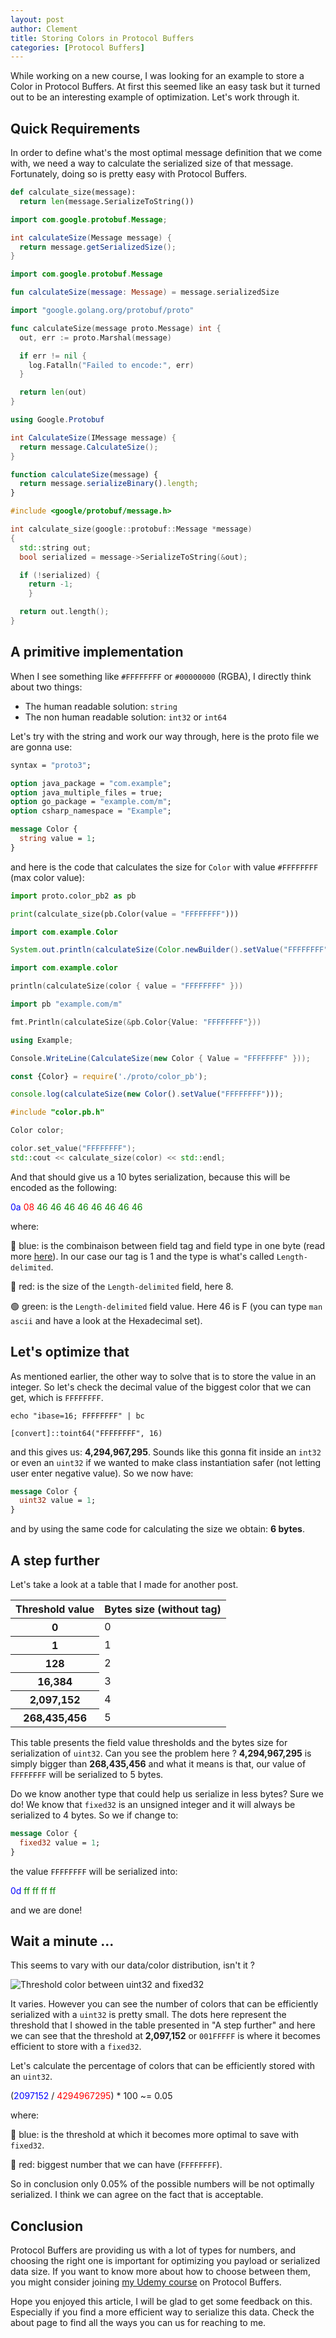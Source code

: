 ```yaml
---
layout: post
author: Clement
title: Storing Colors in Protocol Buffers
categories: [Protocol Buffers]
---
```


While working on a new course, I was looking for an example to store a Color in Protocol Buffers. At first this seemed like an easy task but it turned out to be an interesting example of optimization. Let's work through it.

## Quick Requirements

In order to define what's the most optimal message definition that we come with, we need a way to calculate the serialized size of that message. Fortunately, doing so is pretty easy with Protocol Buffers.

```python Python codeCopyEnabled
def calculate_size(message):
  return len(message.SerializeToString())
```
```java Java codeCopyEnabled
import com.google.protobuf.Message;

int calculateSize(Message message) {
  return message.getSerializedSize();
}
```
```kotlin Kotlin
import com.google.protobuf.Message

fun calculateSize(message: Message) = message.serializedSize
```
```go Go codeCopyEnabled
import "google.golang.org/protobuf/proto"

func calculateSize(message proto.Message) int {
  out, err := proto.Marshal(message)

  if err != nil {
    log.Fatalln("Failed to encode:", err)
  }

  return len(out)
}
```
```csharp C# codeCopyEnabled
using Google.Protobuf

int CalculateSize(IMessage message) {
  return message.CalculateSize();
}
```
```js JS
function calculateSize(message) {
  return message.serializeBinary().length;
}
```
```cpp C++
#include <google/protobuf/message.h>

int calculate_size(google::protobuf::Message *message)
{
  std::string out;
  bool serialized = message->SerializeToString(&out);

  if (!serialized) {
    return -1;
	}

  return out.length();
}
```

## A primitive implementation

When I see something like `#FFFFFFFF` or `#00000000` (RGBA), I directly think about two things:

- The human readable solution: `string`
- The non human readable solution: `int32` or `int64`

Let's try with the string and work our way through, here is the proto file we are gonna use:

```proto
syntax = "proto3";

option java_package = "com.example";
option java_multiple_files = true;
option go_package = "example.com/m";
option csharp_namespace = "Example";

message Color {
  string value = 1;
}
```

and here is the code that calculates the size for `Color` with value `#FFFFFFFF` (max color value):

```python Python codeCopyEnabled
import proto.color_pb2 as pb

print(calculate_size(pb.Color(value = "FFFFFFFF")))
```
```java Java codeCopyEnabled
import com.example.Color

System.out.println(calculateSize(Color.newBuilder().setValue("FFFFFFFF").build()));
```
```kotlin Kotlin
import com.example.color

println(calculateSize(color { value = "FFFFFFFF" }))
```
```go Go codeCopyEnabled
import pb "example.com/m"

fmt.Println(calculateSize(&pb.Color{Value: "FFFFFFFF"}))
```
```csharp C# codeCopyEnabled
using Example;

Console.WriteLine(CalculateSize(new Color { Value = "FFFFFFFF" }));
```
```js JS
const {Color} = require('./proto/color_pb');

console.log(calculateSize(new Color().setValue("FFFFFFFF")));
```
```cpp C++
#include "color.pb.h"

Color color;

color.set_value("FFFFFFFF");
std::cout << calculate_size(color) << std::endl;
```

And that should give us a 10 bytes serialization, because this will be encoded as the following:

<p class="text-center h4">
  <span style="color: blue">0a</span>
  <span style="color: red">08</span>
  <span style="color: green">46 46 46 46 46 46 46 46</span>
</p>

where:

🔵 blue: is the combinaison between field tag and field type in one byte (read more [here](https://developers.google.com/protocol-buffers/docs/encoding#structure)). In our case our tag is 1 and the type is what's called `Length-delimited`.

🔴 red: is the size of the `Length-delimited` field, here 8.

🟢 green: is the `Length-delimited` field value. Here 46 is F (you can type `man ascii` and have a look at the Hexadecimal set).

## Let's optimize that

As mentioned earlier, the other way to solve that is to store the value in an integer. So let's check the decimal value of the biggest color that we can get, which is `FFFFFFFF`. 

```shell Linux/Mac codeCopyEnabled
echo "ibase=16; FFFFFFFF" | bc
```
```shell Windows (Powershell) codeCopyEnabled
[convert]::toint64("FFFFFFFF", 16)
```

and this gives us: **4,294,967,295**. Sounds like this gonna fit inside an `int32` or even an `uint32` if we wanted to make class instantiation safer (not letting user enter negative value). So we now have:

```proto
message Color {
  uint32 value = 1;
}
```

and by using the same code for calculating the size we obtain: **6 bytes**.

## A step further

Let's take a look at a table that I made for another post.

<div class="table-responsive">
<table class="table table-striped table-borderless">
  <thead>
    <tr>
      <th scope="col" class="text-center">Threshold value</th>
      <th scope="col" class="text-center">Bytes size (without tag)</th>
    </tr>
  </thead>
  <tbody>
    <tr>
      <th scope="row" class="text-center">0</th>
      <td class="text-center">0</td>
    </tr>
    <tr>
      <th scope="row" class="text-center">1</th>
      <td class="text-center">1</td>
    </tr>
    <tr>
      <th scope="row" class="text-center">128</th>
      <td class="text-center">2</td>
    </tr>
		<tr>
      <th scope="row" class="text-center">16,384</th>
      <td class="text-center">3</td>
    </tr>
		<tr>
      <th scope="row" class="text-center">2,097,152</th>
      <td class="text-center">4</td>
    </tr>
		<tr>
      <th scope="row" class="text-center">268,435,456</th>
      <td class="text-center">5</td>
    </tr>
  </tbody>
</table>
</div>

This table presents the field value thresholds and the bytes size for serialization of `uint32`. Can you see the problem here ? **4,294,967,295** is simply bigger than **268,435,456** and what it means is that, our value of `FFFFFFFF` will be serialized to 5 bytes.

Do we know another type that could help us serialize in less bytes? Sure we do! We know that `fixed32` is an unsigned integer and it will always be serialized to 4 bytes. So we if change to:

```proto
message Color {
  fixed32 value = 1;
}
```

the value `FFFFFFFF` will be serialized into:

<p class="text-center h4">
  <span style="color: blue">0d</span>
  <span style="color: green">ff ff ff ff</span>
</p>

and we are done!

## Wait a minute ...

This seems to vary with our data/color distribution, isn't it ?

<div class="text-center">
  <img src="{{ site.baseurl }}/images/threshold_color.png" alt="Threshold color between uint32 and fixed32">
</div>

It varies. However you can see the number of colors that can be efficiently serialized with a `uint32` is pretty small. The dots here represent the threshold that I showed in the table presented in "A step further" and here we can see that the threshold at **2,097,152** or `001FFFFF` is where it becomes efficient to store with a `fixed32`.

Let's calculate the percentage of colors that can be efficiently stored with an `uint32`.

<p class="text-center h4">
  (<span style="color: blue">2097152</span> / <span style="color: red">4294967295</span>) * 100 ~= 0.05
</p>

where:

🔵 blue: is the threshold at which it becomes more optimal to save with `fixed32`.

🔴 red: biggest number that we can have (`FFFFFFFF`).

So in conclusion only 0.05% of the possible numbers will be not optimally serialized. I think we can agree on the fact that is acceptable.

## Conclusion

Protocol Buffers are providing us with a lot of types for numbers, and choosing the right one is important for optimizing you payload or serialized data size. If you want to know more about how to choose between them, you might consider joining [my Udemy course](https://www.udemy.com/course/protocol-buffers/?referralCode=CB382B4ED9936D6C6193) on Protocol Buffers.

Hope you enjoyed this article, I will be glad to get some feedback on this. Especially if you find a more efficient way to serialize this data. Check the about page to find all the ways you can us for reaching to me.